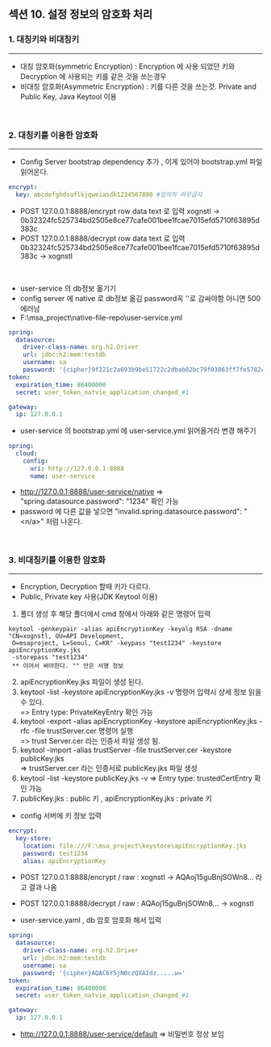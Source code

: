 ## 섹션 10. 설정 정보의 암호화 처리

### 1. 대칭키와 비대칭키 
___

- 대칭 암호화(symmetric Encryption) : Encryption 에 사용 되었던 키와 Decryption 에 사용되는 키를 같은 것을 쓰는경우
- 비대칭 암호화(Asymmetric Encryption) : 키를 다른 것을 쓰는것. Private and Public Key, Java Keytool 이용
  
<br>

### 2. 대칭키를 이용한 암호화
___
- Config Server bootstrap dependency 추가 , 이게 있어야 bootstrap.yml 파일 읽어온다.
```yaml
encrypt:
  key: abcdefghdsaflkjqweiasdk1234567890 #임의의 아무글자
```
- POST 127.0.0.1:8888/encrypt row data text 로 입력 xognstl -> 0b32324fc525734bd2505e8ce77cafe001bee1fcae7015efd5710f63895d383c
- POST 127.0.0.1:8888/decrypt row data text 로 입력 0b32324fc525734bd2505e8ce77cafe001bee1fcae7015efd5710f63895d383c -> xognstl

<br>

- user-service 의 db정보 옮기기 
- config server 에 native 로 db정보 옮김 password꼭 ''로 감싸야함 아니면 500에러남
- F:\msa_project\native-file-repo\user-service.yml
```yaml
spring:
  datasource:
    driver-class-name: org.h2.Driver
    url: jdbc:h2:mem:testdb  
    username: sa
    password: '{cipher}9f221c2a693b9be51722c2dbab02bc79f03863ff7fe5702eb342960417c6c636'
token:
  expiration_time: 86400000
  secret: user_token_natvie_application_changed_#1

gateway:
  ip: 127.0.0.1
```
- user-service 의 bootstrap.yml 에 user-service.yml 읽어올거라 변경 해주기
```yaml
spring:
  cloud:
    config:
      uri: http://127.0.0.1:8888
      name: user-service
```
- http://127.0.0.1:8888/user-service/native => "spring.datasource.password": "1234" 확인 가능
- password 에 다른 값을 넣으면 "invalid.spring.datasource.password": "<n/a>" 처럼 나온다.

<br>

### 3. 비대칭키를 이용한 암호화
___

- Encryption, Decryption 할때 키가 다르다.
- Public, Private key 사용(JDK Keytool 이용)

1. 폴더 생성 후 해당 폴더에서 cmd 창에서 아래와 같은 명령어 입력
```text
keytool -genkeypair -alias apiEncryptionKey -keyalg RSA -dname "CN=xognstl, OU=API Development,
 O=msaproject, L=Seoul, C=KR" -keypass "test1234" -keystore apiEncryptionKey.jks 
 -storepass "test1234"
 ** 이어서 써야한다. "" 안은 서명 정보 
```
2. apiEncryptionKey.jks 파일이 생성 된다.
3. keytool -list -keystore apiEncryptionKey.jks -v 명령어 입력시 상세 정보 읽을 수 있다.     
=> Entry type: PrivateKeyEntry 확인 가능
4. keytool -export -alias apiEncryptionKey -keystore apiEncryptionKey.jks -rfc -file trustServer.cer 명령어 실행    
=> trust Server.cer 라는 인증서 파일 생성 됨.
5. keytool -import -alias trustServer -file trustServer.cer -keystore publicKey.jks  
=> trustServer.cer 라는 인증서로 publicKey.jks 파일 생성
6. keytool -list -keystore publicKey.jks -v => Entry type: trustedCertEntry 확인 가능  
7. publicKey.jks : public 키 , apiEncryptionKey.jks : private 키 

- config 서버에 키 정보 입력
```yaml
encrypt:
  key-store:
    location: file:///F:\msa_project\keystore\apiEncryptionKey.jks
    password: test1234
    alias: apiEncryptionKey
```

- POST 127.0.0.1:8888/encrypt / raw : xognstl -> AQAoj15guBnjSOWn8... 라고 결과 나옴
- POST 127.0.0.1:8888/decrypt / raw : AQAoj15guBnjSOWn8... -> xognstl 

- user-service.yaml , db 암호 암호화 해서 입력
```yaml
spring:
  datasource:
    driver-class-name: org.h2.Driver
    url: jdbc:h2:mem:testdb  
    username: sa
    password: '{cipher}AQAC6Y5jN0czQXAIdz.....w='
token:
  expiration_time: 86400000
  secret: user_token_natvie_application_changed_#1

gateway:
  ip: 127.0.0.1
```
- http://127.0.0.1:8888/user-service/default => 비밀번호 정상 보임
